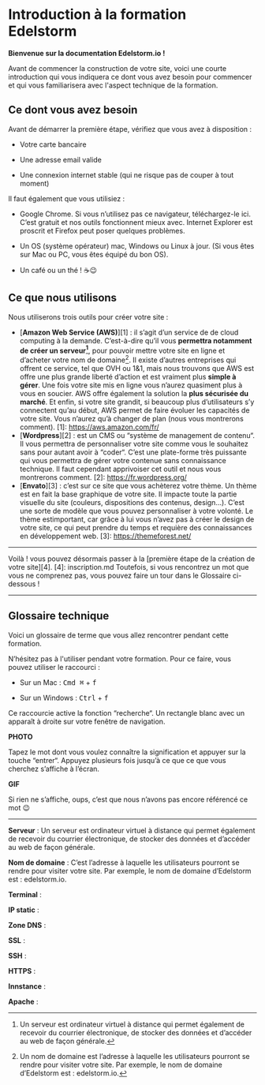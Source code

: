 # Introduction à la formation Edelstorm

**Bienvenue sur la documentation Edelstorm.io !**

Avant de commencer la construction de votre site, voici une courte introduction qui vous indiquera ce dont vous avez besoin pour commencer et qui vous familiarisera avec l'aspect technique de la formation. 

## Ce dont vous avez besoin

Avant de démarrer la première étape, vérifiez que vous avez à disposition :

* Votre carte bancaire

* Une adresse email valide

* Une connexion internet stable (qui ne risque pas de couper à tout moment)

Il faut également que vous utilisiez :

* Google Chrome. Si vous n’utilisez pas ce navigateur, téléchargez-le ici. C’est gratuit et nos outils fonctionnent mieux avec. Internet Explorer est proscrit et Firefox peut poser quelques problèmes.

* Un OS (système opérateur) mac, Windows ou Linux à jour. (Si vous êtes sur Mac ou PC, vous êtes équipé du bon OS).

* Un café ou un thé ! :coffee::wink:

## Ce que nous utilisons
Nous utiliserons trois outils pour créer votre site : 

  * [**Amazon Web Service (AWS)**][1] : il s’agit d’un service de de cloud computing à la demande. C’est-à-dire qu’il vous **permettra notamment de créer un serveur[^1]**, pour pouvoir mettre votre site en ligne et d’acheter votre nom de domaine[^2]. 
   Il existe d’autres entreprises qui offrent ce service, tel que OVH ou 1&1, mais nous trouvons que AWS est offre une plus grande liberté d’action et est vraiment plus **simple à gérer**. Une fois votre site mis en ligne vous n’aurez quasiment plus à vous en soucier. AWS offre également la solution la **plus sécurisée du marché**. 
   Et enfin, si votre site grandit, si beaucoup plus d’utilisateurs s’y connectent qu’au début, AWS permet de faire évoluer les capacités de votre site. Vous n’aurez qu’à changer de plan (nous vous montrerons comment).
   [1]: https://aws.amazon.com/fr/
  * [**Wordpress**][2] : est un CMS ou “système de management de contenu“. Il vous permettra de personnaliser votre site comme vous le souhaitez sans pour autant avoir à “coder“. 
   C’est une plate-forme très puissante qui vous permettra de gérer votre contenue sans connaissance technique. Il faut cependant apprivoiser cet outil et nous vous montrerons comment.
   [2]: https://fr.wordpress.org/
  * [**Envato**][3] : c’est sur ce site que vous achèterez votre thème. Un thème est en fait la base graphique de votre site. Il impacte toute la partie visuelle du site (couleurs, dispositions des contenus, design…). C’est une sorte de modèle que vous pouvez personnaliser à votre volonté.
   Le thème estimportant, car grâce à lui vous n’avez pas à créer le design de votre site, ce qui peut prendre du temps et requière des connaissances en développement web.
  [3]: https://themeforest.net/
 [^1]: Un serveur est ordinateur virtuel à distance qui permet également de recevoir du courrier électronique, de stocker des données et d’accéder au web de façon générale.
 [^2]: Un nom de domaine est l’adresse à laquelle les utilisateurs pourront se rendre pour visiter votre site. Par exemple, le nom de domaine d’Edelstorm est : edelstorm.io.


***
Voilà ! vous pouvez désormais passer à la [première étape de la création de votre site][4].
[4]: inscription.md
Toutefois, si vous rencontrez un mot que vous ne comprenez pas, vous pouvez faire un tour dans le Glossaire ci-dessous !
***

## Glossaire technique

Voici un glossaire de terme que vous allez rencontrer pendant cette formation. 

N’hésitez pas à l'utiliser pendant votre formation. Pour ce faire, vous pouvez utiliser le raccourci : 

* Sur un Mac : <kbd>Cmd ⌘</kbd> + <kbd>f</kbd> 
  
* Sur un Windows : <kbd>Ctrl</kbd> + <kbd>f</kbd>

Ce raccourcie active la fonction “recherche“. 
Un rectangle blanc avec un apparaît à droite sur votre fenêtre de navigation.

**PHOTO**

Tapez le mot dont vous voulez connaître la signification et appuyer sur la touche “entrer“. Appuyez plusieurs fois jusqu’à ce que ce que vous cherchez s’affiche à l’écran. 

**GIF**

Si rien ne s’affiche, oups, c’est que nous n’avons pas encore référencé ce mot :wink:

***

**Serveur** : Un serveur est ordinateur virtuel à distance qui permet également de recevoir du courrier électronique, de stocker des données et d’accéder au web de façon générale.

**Nom de domaine** : C’est l’adresse à laquelle les utilisateurs pourront se rendre pour visiter votre site. Par exemple, le nom de domaine d’Edelstorm est : edelstorm.io.

**Terminal** : 

**IP static** : 

**Zone DNS** : 

**SSL** : 

**SSH** : 

**HTTPS** :

**Innstance** : 

**Apache** : 
